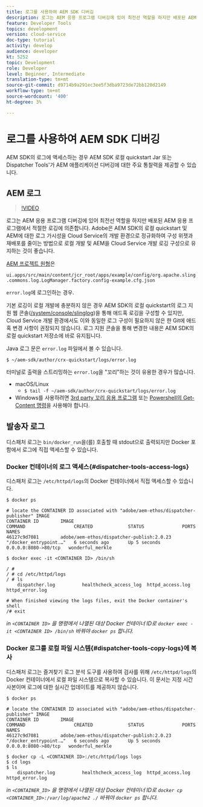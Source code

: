 ```yaml
---
title: 로그를 사용하여 AEM SDK 디버깅
description: 로그는 AEM 응용 프로그램 디버깅에 있어 최전선 역할을 하지만 배포된 AEM 응용 프로그램에서 적절한 로깅에 의존합니다.
feature: Developer Tools
topics: development
version: cloud-service
doc-type: tutorial
activity: develop
audience: developer
kt: 5252
topic: Development
role: Developer
level: Beginner, Intermediate
translation-type: tm+mt
source-git-commit: d9714b9a291ec3ee5f3dba9723de72bb120d2149
workflow-type: tm+mt
source-wordcount: '400'
ht-degree: 3%

---
```



# 로그를 사용하여 AEM SDK 디버깅

AEM SDK의 로그에 액세스하는 경우 AEM SDK 로컬 quickstart Jar 또는 Dispatcher Tools&#39;가 AEM 애플리케이션 디버깅에 대한 주요 통찰력을 제공할 수 있습니다.

## AEM 로그

>[!VIDEO](https://video.tv.adobe.com/v/34334/?quality=12&learn=on)

로그는 AEM 응용 프로그램 디버깅에 있어 최전선 역할을 하지만 배포된 AEM 응용 프로그램에서 적절한 로깅에 의존합니다. Adobe은 AEM SDK의 로컬 quickstart 및 AEM에 대한 로그 가시성을 Cloud Service의 개발 환경으로 정규화하여 구성 위젯과 재배포를 줄이는 방법으로 로컬 개발 및 AEM을 Cloud Service 개발 로깅 구성으로 유지하는 것이 좋습니다.

[AEM 프로젝트 원형](https://github.com/adobe/aem-project-archetype)은

`ui.apps/src/main/content/jcr_root/apps/example/config/org.apache.sling.commons.log.LogManager.factory.config-example.cfg.json`

`error.log`에 로그인하는 경우.

기본 로깅이 로컬 개발에 충분하지 않은 경우 AEM SDK의 로컬 quickstart의 로그 지원 웹 콘솔([/system/console/slinglog](http://localhost:4502/system/console/slinglog))을 통해 애드혹 로깅을 구성할 수 있지만, Cloud Service 개발 환경에서도 이와 동일한 로그 구성이 필요하지 않은 한 Git에 애드혹 변경 사항이 권장되지 않습니다. 로그 지원 콘솔을 통해 변경한 내용은 AEM SDK의 로컬 quickstart 저장소에 바로 유지됩니다.

Java 로그 문은 `error.log` 파일에서 볼 수 있습니다.

```
$ ~/aem-sdk/author/crx-quickstart/logs/error.log
```

터미널로 출력을 스트리밍하는 `error.log`을 &quot;꼬리&quot;하는 것이 유용한 경우가 많습니다.

+ macOS/Linux
   + `$ tail -f ~/aem-sdk/author/crx-quickstart/logs/error.log`
+ Windows를 사용하려면 [3rd party 꼬리 응용 프로그램](https://stackoverflow.com/questions/187587/a-windows-equivalent-of-the-unix-tail-command) 또는 [Powershell의 Get-Content 명령](https://stackoverflow.com/a/46444596/133936)을 사용해야 합니다.

## 발송자 로그

디스패처 로그는 `bin/docker_run`을(를) 호출할 때 stdout으로 출력되지만 Docker 포함에서 로그에 직접 액세스할 수 있습니다.

### Docker 컨테이너의 로그 액세스{#dispatcher-tools-access-logs}

디스패처 로그는 `/etc/httpd/logs`의 Docker 컨테이너에서 직접 액세스할 수 있습니다.

```shell
$ docker ps

# locate the CONTAINER ID associated with "adobe/aem-ethos/dispatcher-publisher" IMAGE
CONTAINER ID        IMAGE                                       COMMAND                  CREATED             STATUS              PORTS                  NAMES
46127c9d7081        adobe/aem-ethos/dispatcher-publish:2.0.23   "/docker_entrypoint.…"   6 seconds ago       Up 5 seconds        0.0.0.0:8080->80/tcp   wonderful_merkle

$ docker exec -it <CONTAINER ID> /bin/sh

/ # 
/ # cd /etc/httpd/logs
/ # ls
    dispatcher.log          healthcheck_access_log  httpd_access.log        httpd_error.log

# When finished viewing the logs files, exit the Docker container's shell
/# exit
```

_in `<CONTAINER ID>` 을 명령에서 나열된 대상 Docker 컨테이너 ID로  `docker exec -it <CONTAINER ID> /bin/sh` 바꿔야  `docker ps` 합니다._


### Docker 로그를 로컬 파일 시스템{#dispatcher-tools-copy-logs}에 복사

디스패처 로그는 즐겨찾기 로그 분석 도구를 사용하여 검사를 위해 `/etc/httpd/logs`의 Docker 컨테이너에서 로컬 파일 시스템으로 복사할 수 있습니다. 이 문서는 지정 시간 사본이며 로그에 대한 실시간 업데이트를 제공하지 않습니다.

```shell
$ docker ps

# locate the CONTAINER ID associated with "adobe/aem-ethos/dispatcher-publisher" IMAGE
CONTAINER ID        IMAGE                                       COMMAND                  CREATED             STATUS              PORTS                  NAMES
46127c9d7081        adobe/aem-ethos/dispatcher-publish:2.0.23   "/docker_entrypoint.…"   6 seconds ago       Up 5 seconds        0.0.0.0:8080->80/tcp   wonderful_merkle

$ docker cp -L <CONTAINER ID>:/etc/httpd/logs logs 
$ cd logs
$ ls
    dispatcher.log          healthcheck_access_log  httpd_access.log        httpd_error.log
```

_in `<CONTAINER_ID>` 을 명령에서 나열된 대상 Docker 컨테이너 ID로  `docker cp <CONTAINER_ID>:/var/log/apache2 ./` 바꿔야  `docker ps` 합니다._

